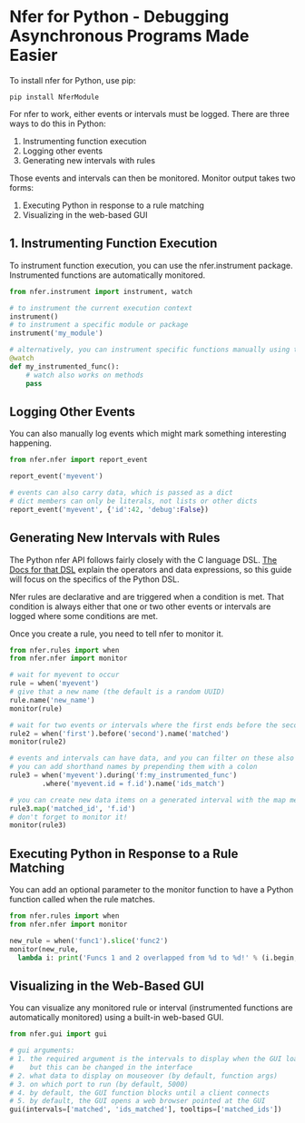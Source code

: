 Nfer for Python - Debugging Asynchronous Programs Made Easier
=============================================================================

To install nfer for Python, use pip:
```Shell
pip install NferModule
```

For nfer to work, either events or intervals must be logged.  There are three ways to do this in Python:
1. Instrumenting function execution
2. Logging other events
3. Generating new intervals with rules

Those events and intervals can then be monitored.  Monitor output takes two forms:
1. Executing Python in response to a rule matching
2. Visualizing in the web-based GUI

## 1. Instrumenting Function Execution
To instrument function execution, you can use the nfer.instrument package.  Instrumented functions are automatically monitored.
```Python
from nfer.instrument import instrument, watch

# to instrument the current execution context
instrument()
# to instrument a specific module or package
instrument('my_module')

# alternatively, you can instrument specific functions manually using the watch annotation
@watch
def my_instrumented_func():
    # watch also works on methods
    pass
```

## Logging Other Events
You can also manually log events which might mark something interesting happening.
```Python
from nfer.nfer import report_event

report_event('myevent')

# events can also carry data, which is passed as a dict
# dict members can only be literals, not lists or other dicts
report_event('myevent', {'id':42, 'debug':False})
```

## Generating New Intervals with Rules
The Python nfer API follows fairly closely with the C language DSL.  [The Docs for that DSL](https://bitbucket.org/seanmk/nfer/src/master/doc/nfer.md) explain the operators and data expressions, so this guide will focus on the specifics of the Python DSL.

Nfer rules are declarative and are triggered when a condition is met.  That condition is always either that one or two other events or intervals are logged where some conditions are met.

Once you create a rule, you need to tell nfer to monitor it.
```Python
from nfer.rules import when
from nfer.nfer import monitor

# wait for myevent to occur
rule = when('myevent')
# give that a new name (the default is a random UUID)
rule.name('new_name')
monitor(rule)

# wait for two events or intervals where the first ends before the second begins
rule2 = when('first').before('second').name('matched')
monitor(rule2)

# events and intervals can have data, and you can filter on these also
# you can add shorthand names by prepending them with a colon
rule3 = when('myevent').during('f:my_instrumented_func')
        .where('myevent.id = f.id').name('ids_match')

# you can create new data items on a generated interval with the map method
rule3.map('matched_id', 'f.id')
# don't forget to monitor it!
monitor(rule3)
```

## Executing Python in Response to a Rule Matching

You can add an optional parameter to the monitor function to have a Python function called when the rule matches.

```Python
from nfer.rules import when
from nfer.nfer import monitor

new_rule = when('func1').slice('func2')
monitor(new_rule, 
  lambda i: print('Funcs 1 and 2 overlapped from %d to %d!' % (i.begin, i.end)))
```

## Visualizing in the Web-Based GUI

You can visualize any monitored rule or interval (instrumented functions are automatically monitored) using a built-in web-based GUI.

```Python
from nfer.gui import gui

# gui arguments:
# 1. the required argument is the intervals to display when the GUI loads, 
#    but this can be changed in the interface
# 2. what data to display on mouseover (by default, function args)
# 3. on which port to run (by default, 5000)
# 4. by default, the GUI function blocks until a client connects
# 5. by default, the GUI opens a web browser pointed at the GUI
gui(intervals=['matched', 'ids_matched'], tooltips=['matched_ids'])
```